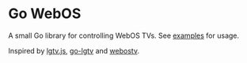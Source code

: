 # Go WebOS

A small Go library for controlling WebOS TVs. See [examples](examples/) for usage. 

Inspired by [lgtv.js](https://github.com/msloth/lgtv.js), [go-lgtv](https://github.com/dhickie/go-lgtv) and [webostv](https://github.com/snabb/webostv).

